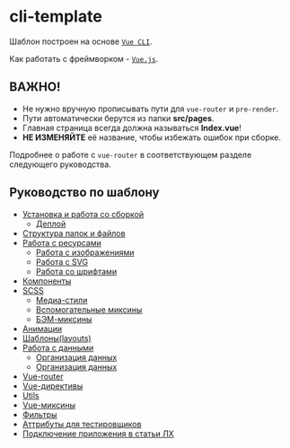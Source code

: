# cli-template

Шаблон построен на основе [`Vue CLI`](https://cli.vuejs.org/ru/guide/).

Как работать с фреймворком - [`Vue.js`](https://ru.vuejs.org/v2/guide/).

## ВАЖНО!
* Не нужно вручную прописывать пути для `vue-router` и `pre-render`.
* Пути автоматически берутся из папки **src/pages**.
* Главная страница всегда должна называться **Index.vue**!
* **НЕ ИЗМЕНЯЙТЕ** её название, чтобы избежать ошибок при сборке.

Подробнее о работе с `vue-router` в соответствующем разделе следующего руководства.

## Руководство по шаблону

* [Установка и работа со сборкой](/docs/00_Setup.md)
    * [Деплой](/docs/00_Setup.md#деплой)
* [Структура папок и файлов](/docs/01_Structure.md)
* [Работа с ресурсами](/docs/02_Assets.md)
    * [Работа с изображениями](/docs/02_Assets.md#изображения)
    * [Работа с SVG](/docs/02_Assets.md#svg)
    * [Работа со шрифтами](/docs/02_Assets.md#шрифты)
* [Компоненты](/docs/03_Components.md)
* [SCSS](/docs/04_SCSS.md)
    * [Медиа-стили](/docs/04_SCSS.md#медиа-стили.md)
    * [Вспомогательные миксины](/docs/04_SCSS.md#вспомогательные-миксины.md)
    * [БЭМ-миксины](/docs/04_SCSS.md#бэм-миксины.md)
* [Анимации](/docs/12_Animations.md)
* [Шаблоны(layouts)](/docs/05_Layouts.md)
* [Работа с данными](/docs/06_Data.md)
    * [Организация данных](/docs/06_Data.md#организация-данных)
    * [Организация данных](/docs/06_Data.md#подключаем-json-в-компонент)
* [Vue-router](/docs/07_VueRouter.md)
* [Vue-директивы](/docs/08_Directives.md)
* [Utils](/docs/09_Utils.md)
* [Vue-миксины](/docs/10_VueMixins.md)
* [Фильтры](/docs/11_Filters.md)
* [Аттрибуты для тестировщиков](docs/13_QA_Attributes.md)
* [Подключение приложения в статьи ЛХ](docs/14_LH_Articles.md)
